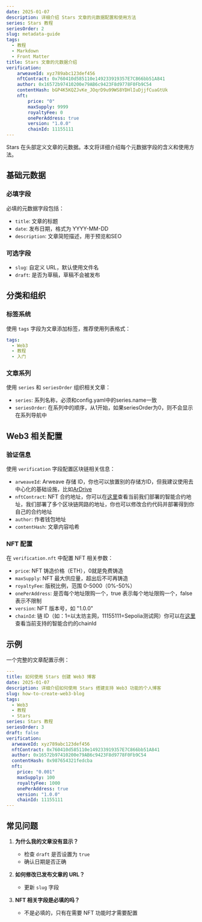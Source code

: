 ```yaml
---
date: 2025-01-07
description: 详细介绍 Stars 文章的元数据配置和使用方法
series: Stars 教程
seriesOrder: 2
slug: metadata-guide
tags:
  - 教程
  - Markdown
  - Front Matter
title: Stars 文章的元数据介绍
verification:
    arweaveId: xyz789abc123def456
    nftContract: 0x760410d585110e149233919357E7C866bb51A841
    author: 0x16572b97410200e79AB6c9423F8d9778F0Fb9C54
    contentHash: bGP4K5KQZJvKe_JOqrD9u99WS8YDHlIuDjjfCuaGtUk
    nft:
        price: "0"
        maxSupply: 9999
        royaltyFee: 0
        onePerAddress: true
        version: "1.0.0"
        chainId: 11155111
---
```


Stars 在头部定义文章的元数据。本文将详细介绍每个元数据字段的含义和使用方法。

## 基础元数据

### 必填字段

必填的元数据字段包括：

- `title`: 文章的标题
- `date`: 发布日期，格式为 YYYY-MM-DD
- `description`: 文章简短描述，用于预览和SEO

### 可选字段

- `slug`: 自定义 URL，默认使用文件名
- `draft`: 是否为草稿，草稿不会被发布

## 分类和组织

### 标签系统

使用 `tags` 字段为文章添加标签，推荐使用列表格式：

```yaml
tags:
  - Web3
  - 教程
  - 入门
```

### 文章系列

使用 `series` 和 `seriesOrder` 组织相关文章：

- `series`: 系列名称，必须和config.yaml中的series.name一致
- `seriesOrder`: 在系列中的顺序，从1开始，如果seriesOrder为0，则不会显示在系列导航中

## Web3 相关配置

### 验证信息

使用 `verification` 字段配置区块链相关信息：

- `arweaveId`: Arweave 存储 ID，你也可以放置别的存储方ID，但我建议使用去中心化的基础设施，比如[ArDrive](https://ardrive.io/)
- `nftContract`: NFT 合约地址，你可以在[这里](https://github.com/jiangjiax/stars/blob/main/CONTRACTS.md)查看当前我们部署的智能合约地址，我们部署了多个区块链网路的地址，你也可以修改合约代码并部署得到你自己的合约地址
- `author`: 作者钱包地址
- `contentHash`: 文章内容哈希

### NFT 配置

在 `verification.nft` 中配置 NFT 相关参数：

- `price`: NFT 铸造价格（ETH），0就是免费铸造
- `maxSupply`: NFT 最大供应量，超出后不可再铸造
- `royaltyFee`: 版税比例，范围 0-5000（0%-50%）
- `onePerAddress`: 是否每个地址限购一个，true 表示每个地址限购一个，false 表示不限制
- `version`: NFT 版本号，如 "1.0.0"
- `chainId`: 链 ID（如：1=以太坊主网，11155111=Sepolia测试网）你可以在[这里](https://github.com/jiangjiax/stars/blob/main/CONTRACTS.md)查看当前支持的智能合约的chainId

## 示例

一个完整的文章配置示例：

```yaml
---
title: 如何使用 Stars 创建 Web3 博客
date: 2025-01-07
description: 详细介绍如何使用 Stars 搭建支持 Web3 功能的个人博客
slug: how-to-create-web3-blog
tags:
  - Web3
  - 教程
  - Stars
series: Stars 教程
seriesOrder: 3
draft: false
verification:
  arweaveId: xyz789abc123def456
  nftContract: 0x760410d585110e149233919357E7C866bb51A841
  author: 0x16572b97410200e79AB6c9423F8d9778F0Fb9C54
  contentHash: 0x987654321fedcba
  nft:
    price: "0.001"
    maxSupply: 100
    royaltyFee: 1000
    onePerAddress: true
    version: "1.0.0"
    chainId: 11155111
---
```

## 常见问题

1. **为什么我的文章没有显示？**
   - 检查 `draft` 是否设置为 `true`
   - 确认日期是否正确

2. **如何修改已发布文章的 URL？**
   - 更新 `slug` 字段

3. **NFT 相关字段是必填的吗？**
   - 不是必填的，只有在需要 NFT 功能时才需要配置